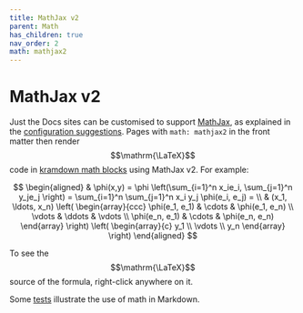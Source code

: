 ```yaml
---
title: MathJax v2
parent: Math
has_children: true
nav_order: 2
math: mathjax2
---
```

# MathJax v2

Just the Docs sites can be customised to support [MathJax](https://www.mathjax.org),
as explained in the [configuration suggestions](config). 
Pages with `math: mathjax2` in the front matter then render $$\mathrm{\LaTeX}$$ code in [kramdown math blocks](https://kramdown.gettalong.org/syntax.html#math-blocks) using MathJax v2.
For example:

$$
\begin{aligned}
  & \phi(x,y) = \phi \left(\sum_{i=1}^n x_ie_i, \sum_{j=1}^n y_je_j \right)
  = \sum_{i=1}^n \sum_{j=1}^n x_i y_j \phi(e_i, e_j) = \\
  & (x_1, \ldots, x_n) \left( \begin{array}{ccc}
      \phi(e_1, e_1) & \cdots & \phi(e_1, e_n) \\
      \vdots & \ddots & \vdots \\
      \phi(e_n, e_1) & \cdots & \phi(e_n, e_n)
    \end{array} \right)
  \left( \begin{array}{c}
      y_1 \\
      \vdots \\
      y_n
    \end{array} \right)
\end{aligned}
$$

To see the $$\mathrm{\LaTeX}$$ source of the formula, right-click anywhere on it.

Some [tests](tests) illustrate the use of math in Markdown.
